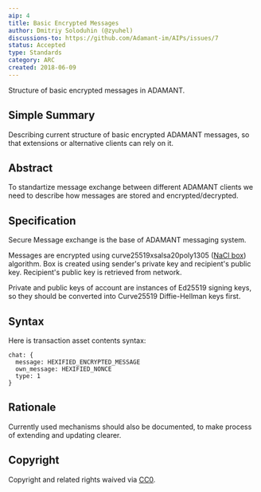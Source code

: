 ```yaml
---
aip: 4
title: Basic Encrypted Messages
author: Dmitriy Soloduhin (@zyuhel)
discussions-to: https://github.com/Adamant-im/AIPs/issues/7
status: Accepted
type: Standards
category: ARC
created: 2018-06-09
---
```


Structure of basic encrypted messages in ADAMANT.

## Simple Summary
Describing current structure of basic encrypted ADAMANT messages, so that extensions or alternative clients can rely on it.


## Abstract
<!--A short (~200 word) description of the technical issue being addressed.-->
To standartize message exchange between different ADAMANT clients we need to describe how messages are stored and encrypted/decrypted.


## Specification
<!--The technical specification should describe the syntax and semantics of any new feature. The specification should be detailed enough to allow competing, interoperable implementations for different platforms.-->
Secure Message exchange is the base of ADAMANT messaging system.

Messages are encrypted using curve25519xsalsa20poly1305 ([NaCl box](https://nacl.cr.yp.to/box.html)) algorithm. Box is created using sender's private key and recipient's public key. Recipient's public key is retrieved from network.

Private and public keys of account are instances of Ed25519 signing keys, so they should be converted into Curve25519 Diffie-Hellman keys first.

## Syntax
Here is transaction asset contents syntax:
````
chat: {
  message: HEXIFIED_ENCRYPTED_MESSAGE
  own_message: HEXIFIED_NONCE
  type: 1
}
````

## Rationale
Currently used mechanisms should also be documented, to make process of extending and updating clearer. 


## Copyright
Copyright and related rights waived via [CC0](https://creativecommons.org/publicdomain/zero/1.0/).
